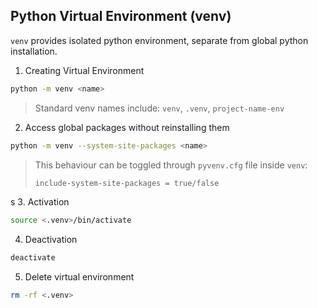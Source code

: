 ## Python Virtual Environment (venv)

`venv` provides isolated python environment, separate from global python installation.

1. Creating Virtual Environment

```bash
python -m venv <name>
```
> Standard venv names include: `venv`, `.venv`, `project-name-env`

2. Access global packages without reinstalling them

```bash
python -m venv --system-site-packages <name>
```

> This behaviour can be toggled through `pyvenv.cfg` file inside `venv`:
>
> ```bash
> include-system-site-packages = true/false
> ```
s
3. Activation

```bash
source <.venv>/bin/activate
```

4. Deactivation

```bash
deactivate
```

5. Delete virtual environment

```bash
rm -rf <.venv>